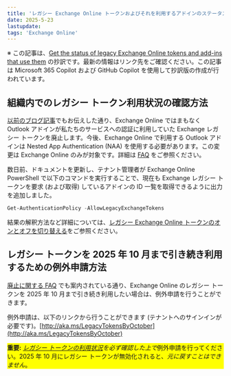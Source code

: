 ```yaml
---
title: 'レガシー Exchange Online トークンおよびそれを利用するアドインのステータス確認について'
date: 2025-5-23
lastupdate:
tags: 'Exchange Online'
---
```


※ この記事は、[Get the status of legacy Exchange Online tokens and add-ins that use them](https://techcommunity.microsoft.com/blog/exchange/get-the-status-of-legacy-exchange-online-tokens-and-add-ins-that-use-them/4416267) の抄訳です。最新の情報はリンク先をご確認ください。この記事は Microsoft 365 Copilot および GitHub Copilot を使用して抄訳版の作成が行われています。

## 組織内でのレガシー トークン利用状況の確認方法

[以前のブログ記事](https://techcommunity.microsoft.com/blog/exchange/update-on-nested-app-authentication-and-deprecation-of-exchange-online-legacy-to/4351951)でもお伝えした通り、Exchange Online ではまもなく Outlook アドインが私たちのサービスへの認証に利用していた Exchange レガシー トークンを廃止します。今後、Exchange Online で利用する Outlook アドインは Nested App Authentication (NAA) を使用する必要があります。この変更は Exchange Online のみが対象です。詳細は [FAQ](https://learn.microsoft.com/office/dev/add-ins/outlook/faq-nested-app-auth-outlook-legacy-tokens) をご参照ください。

数日前、ドキュメントを更新し、テナント管理者が Exchange Online PowerShell で以下のコマンドを実行することで、現在も Exchange レガシー トークンを要求 (および取得) しているアドインの ID 一覧を取得できるように出力を追加しました。

``` PowerShell
Get-AuthenticationPolicy -AllowLegacyExchangeTokens
```

結果の解釈方法など詳細については、[レガシー Exchange Online トークンのオンとオフを切り替える](https://learn.microsoft.com/office/dev/add-ins/outlook/turn-exchange-tokens-on-off#get-the-status-of-legacy-exchange-online-tokens-and-add-ins-that-use-them)をご参照ください。

## レガシー トークンを 2025 年 10 月まで引き続き利用するための例外申請方法

[廃止に関する FAQ](https://learn.microsoft.com/office/dev/add-ins/outlook/faq-nested-app-auth-outlook-legacy-tokens) でも案内されている通り、Exchange Online のレガシー トークンを 2025 年 10 月まで引き続き利用したい場合は、例外申請を行うことができます。

例外申請は、以下のリンクから行うことができます (テナントへのサインインが必要です)。[http://aka.ms/LegacyTokensByOctober](http://aka.ms/LegacyTokensByOctober)

<p style="background:yellow"><b>重要:</b> <i><a class="lia-external-url" href="https://learn.microsoft.com/office/dev/add-ins/outlook/turn-exchange-tokens-on-off#get-the-status-of-legacy-exchange-online-tokens-and-add-ins-that-use-them" target="_blank" rel="noopener noreferrer">レガシー トークンの利用状況</a>を必ず確認した上で</i>例外申請を行ってください。2025 年 10 月にレガシー トークンが無効化されると、<i>元に戻すことはできません</i>。</p>